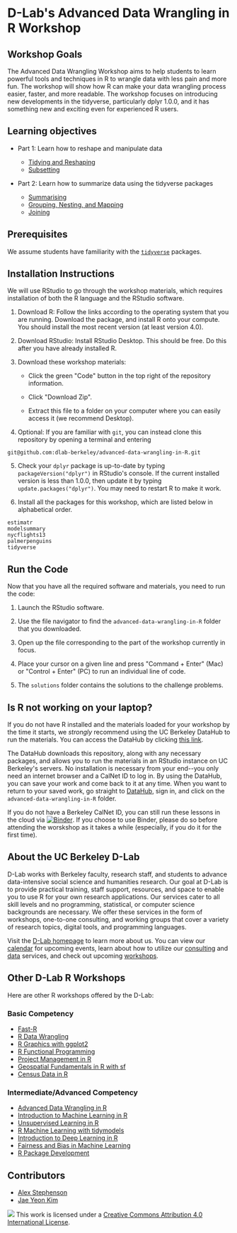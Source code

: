 # D-Lab's Advanced Data Wrangling in R Workshop

## Workshop Goals

The Advanced Data Wrangling Workshop aims to help students to learn powerful tools and techniques in R to wrangle data with less pain and more fun. The workshop will show how R can make your data wrangling process easier, faster, and more readable. The workshop focuses on introducing new developments in the tidyverse, particularly dplyr 1.0.0, and it has something new and exciting even for experienced R users.

## Learning objectives

- Part 1: Learn how to reshape and manipulate data

  - [Tidying and Reshaping](https://github.com/dlab-berkeley/advanced-data-wrangling-in-R/blob/master/code/01_tidy_reshaping.Rmd)
  - [Subsetting](https://github.com/dlab-berkeley/advanced-data-wrangling-in-R/blob/master/code/02_subsetting.Rmd)

- Part 2: Learn how to summarize data using the tidyverse packages

  - [Summarising](https://github.com/dlab-berkeley/advanced-data-wrangling-in-R/blob/master/code/03_summarizing.Rmd)
  - [Grouping, Nesting, and Mapping](https://github.com/dlab-berkeley/advanced-data-wrangling-in-R/blob/master/code/04_grouping_nesting_mapping.Rmd)
  - [Joining](https://github.com/dlab-berkeley/advanced-data-wrangling-in-R/blob/master/code/05_joining.Rmd)

## Prerequisites 

We assume students have familiarity with the [`tidyverse`](https://www.tidyverse.org/) packages. 

## Installation Instructions

We will use RStudio to go through the workshop materials, which requires installation of both the R language and the RStudio software. 

1. Download R: Follow the links according to the operating system that you are running. Download the package, and install R onto your compute. You should install the most recent version (at least version 4.0).

2. Download RStudio: Install RStudio Desktop. This should be free. Do this after you have already installed R.

3. Download these workshop materials:

    - Click the green "Code" button in the top right of the repository information.

    - Click "Download Zip".

    - Extract this file to a folder on your computer where you can easily access it (we recommend Desktop).

4. Optional: If you are familiar with `git`, you can instead clone this repository by opening a terminal and entering 
```
git@github.com:dlab-berkeley/advanced-data-wrangling-in-R.git
```

5. Check your `dplyr` package is up-to-date by typing `packageVersion("dplyr")` in RStudio's console. If the current installed version is less than 1.0.0, then update it by typing `update.packages("dplyr")`. You may need to restart R to make it work.

6. Install all the packages for this workshop, which are listed below in alphabetical order.

```{r} 
estimatr
modelsummary
nycflights13
palmerpenguins 
tidyverse
```

## Run the Code 

Now that you have all the required software and materials, you need to run the code: 

1. Launch the RStudio software.

2. Use the file navigator to find the `advanced-data-wrangling-in-R` folder that you downloaded. 

3. Open up the file corresponding to the part of the workshop currently in focus. 

4. Place your cursor on a given line and press "Command + Enter" (Mac) or "Control + Enter" (PC) to run an individual line of code. 

5. The `solutions` folder contains the solutions to the challenge problems. 

## Is R not working on your laptop? 

If you do not have R installed and the materials loaded for your workshop by the time it starts, we *strongly* recommend using the UC Berkeley DataHub to run the materials. You can access the DataHub by clicking [this link](https://datahub.berkeley.edu/hub/user-redirect/git-pull?repo=https%3A%2F%2Fgithub.com%2Fdlab-berkeley%2Fadvanced-data-wrangling-in-R&urlpath=rstudio%2F&branch=main).

The DataHub downloads this repository, along with any necessary packages, and allows you to run the materials in an RStudio instance on UC Berkeley's servers. No installation is necessary from your end--you only need an internet browser and a CalNet ID to log in. By using the DataHub, you can save your work and come back to it at any time. When you want to return to your saved work, go straight to [DataHub](https://datahub.berkeley.edu/), sign in, and click on the `advanced-data-wrangling-in-R` folder. 

If you do not have a Berkeley CalNet ID, you can still run these lessons in the cloud via [![Binder](https://mybinder.org/badge_logo.svg)](https://mybinder.org/v2/gh/dlab-berkeley/advanced-data-wrangling-in-R/master?urlpath=rstudio). If you choose to use Binder, please do so before attending the worskshop as it takes a while (especially, if you do it for the first time).

## About the UC Berkeley D-Lab

D-Lab works with Berkeley faculty, research staff, and students to advance data-intensive social science and humanities research. Our goal at D-Lab is to provide practical training, staff support, resources, and space to enable you to use R for your own research applications. Our services cater to all skill levels and no programming, statistical, or computer science backgrounds are necessary. We offer these services in the form of workshops, one-to-one consulting, and working groups that cover a variety of research topics, digital tools, and programming languages.  

Visit the [D-Lab homepage](https://dlab.berkeley.edu/) to learn more about us. You can view our [calendar](https://dlab.berkeley.edu/events/calendar) for upcoming events, learn about how to utilize our [consulting](https://dlab.berkeley.edu/consulting) and [data](https://dlab.berkeley.edu/data) services, and check out upcoming [workshops](https://dlab.berkeley.edu/events/workshops).

## Other D-Lab R Workshops 

Here are other R workshops offered by the D-Lab:

### Basic Competency
- [Fast-R](https://github.com/dlab-berkeley/Fast-R)
- [R Data Wrangling](https://github.com/dlab-berkeley/R-wrang)
- [R Graphics with ggplot2](https://github.com/dlab-berkeley/R-graphics)
- [R Functional Programming](https://github.com/dlab-berkeley/R-functional-programming)
- [Project Management in R](https://github.com/dlab-berkeley/efficient-reproducible-project-management-in-R)
- [Geospatial Fundamentals in R with sf](https://github.com/dlab-berkeley/Geospatial-Fundamentals-in-R-with-sf)
- [Census Data in R](https://github.com/dlab-berkeley/Census-Data-in-R)

### Intermediate/Advanced Competency
- [Advanced Data Wrangling in R](https://github.com/dlab-berkeley/advanced-data-wrangling-in-R)
- [Introduction to Machine Learning in R](https://github.com/dlab-berkeley/Machine-Learning-in-R)
- [Unsupervised Learning in R](https://github.com/dlab-berkeley/Unsupervised-Learning-in-R)
- [R Machine Learning with tidymodels](https://github.com/dlab-berkeley/Machine-Learning-with-tidymodels)
- [Introduction to Deep Learning in R](https://github.com/dlab-berkeley/Deep-Learning-in-R)
- [Fairness and Bias in Machine Learning](https://github.com/dlab-berkeley/fairML)
- [R Package Development](https://github.com/dlab-berkeley/R-package-development) 

## Contributors 

- [Alex Stephenson](https://www.alexstephenson.me/) 
- [Jae Yeon Kim](https://jaeyk.github.io/)

![](https://i.creativecommons.org/l/by/4.0/88x31.png) This work is licensed under a [Creative Commons Attribution 4.0 International License](https://creativecommons.org/licenses/by/4.0/).
